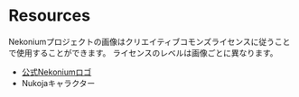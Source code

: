 # Resources

Nekoniumプロジェクトの画像はクリエイティブコモンズライセンスに従うことで使用することができます。
ライセンスのレベルは画像ごとに異なります。

+ <a href="https://github.com/nekonium/nekonium.github.io/blob/master/resources.image/logo/README.md">公式Nekoniumロゴ</a>
+ Nukojaキャラクター